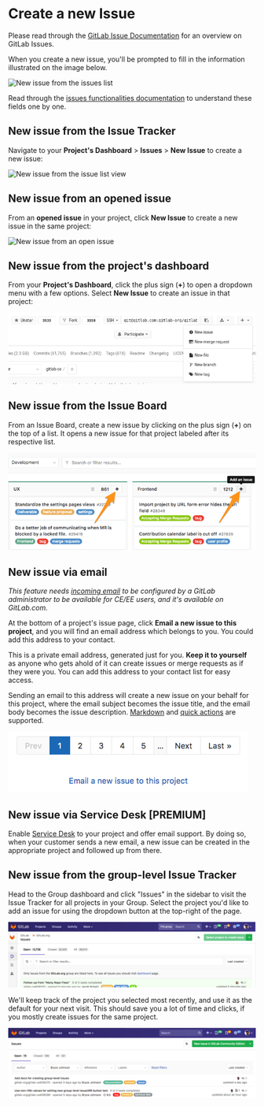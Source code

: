 # Create a new Issue

Please read through the [GitLab Issue Documentation](index.md) for an overview on GitLab Issues.

When you create a new issue, you'll be prompted to fill in
the information illustrated on the image below.

![New issue from the issues list](img/new_issue.png)

Read through the [issues functionalities documentation](issues_functionalities.md#issues-functionalities)
to understand these fields one by one.

## New issue from the Issue Tracker

Navigate to your **Project's Dashboard** > **Issues** > **New Issue** to create a new issue:

![New issue from the issue list view](img/new_issue_from_tracker_list.png)

## New issue from an opened issue

From an **opened issue** in your project, click **New Issue** to create a new
issue in the same project:

![New issue from an open issue](img/new_issue_from_open_issue.png)

## New issue from the project's dashboard

From your **Project's Dashboard**, click the plus sign (**+**) to open a dropdown
menu with a few options. Select **New Issue** to create an issue in that project:

![New issue from a project's dashboard](img/new_issue_from_projects_dashboard.png)

## New issue from the Issue Board

From an Issue Board, create a new issue by clicking on the plus sign (**+**) on the top of a list.
It opens a new issue for that project labeled after its respective list.

![From the issue board](img/new_issue_from_issue_board.png)

## New issue via email

*This feature needs [incoming email](../../../administration/incoming_email.md)
to be configured by a GitLab administrator to be available for CE/EE users, and
it's available on GitLab.com.*

At the bottom of a project's issue page, click
**Email a new issue to this project**, and you will find an email address
which belongs to you. You could add this address to your contact.

This is a private email address, generated just for you.
**Keep it to yourself** as anyone who gets ahold of it can create issues or
merge requests as if they were you. You can add this address to your contact
list for easy access.

Sending an email to this address will create a new issue on your behalf for
this project, where the email subject becomes the issue title, and the email
body becomes the issue description. [Markdown] and [quick actions] are
supported.

![Bottom of a project issues page](img/new_issue_from_email.png)

## New issue via Service Desk **[PREMIUM]**

Enable [Service Desk](../service_desk.md) to your project and offer email support.
By doing so, when your customer sends a new email, a new issue can be created in
the appropriate project and followed up from there.

## New issue from the group-level Issue Tracker

Head to the Group dashboard and click "Issues" in the sidebar to visit the Issue Tracker
for all projects in your Group. Select the project you'd like to add an issue for
using the dropdown button at the top-right of the page.

![Select project to create issue](img/select_project_from_group_level_issue_tracker.png)

We'll keep track of the project you selected most recently, and use it as the default
for your next visit. This should save you a lot of time and clicks, if you mostly
create issues for the same project.

![Create issue from group-level issue tracker](img/create_issue_from_group_level_issue_tracker.png)

[Markdown]: ../../markdown.md
[quick actions]: ../quick_actions.md
